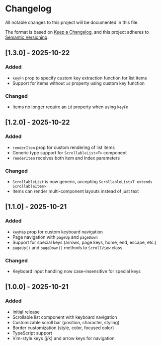 # Changelog

All notable changes to this project will be documented in this file.

The format is based on [Keep a Changelog](https://keepachangelog.com/en/1.0.0/),
and this project adheres to [Semantic Versioning](https://semver.org/spec/v2.0.0.html).

## [1.3.0] - 2025-10-22

### Added

- `keyFn` prop to specify custom key extraction function for list items
- Support for items without `id` property using custom key function

### Changed

- Items no longer require an `id` property when using `keyFn`

## [1.2.0] - 2025-10-22

### Added

- `renderItem` prop for custom rendering of list items
- Generic type support for `ScrollableList<T>` component
- `renderItem` receives both item and index parameters

### Changed

- `ScrollableList` is now generic, accepting `ScrollableList<T extends ScrollableItem>`
- Items can render multi-component layouts instead of just text

## [1.1.0] - 2025-10-21

### Added

- `keyMap` prop for custom keyboard navigation
- Page navigation with `pageUp` and `pageDown`
- Support for special keys (arrows, page keys, home, end, escape, etc.)
- `pageUp()` and `pageDown()` methods to `ScrollView` class

### Changed

- Keyboard input handling now case-insensitive for special keys

## [1.0.0] - 2025-10-21

### Added

- Initial release
- Scrollable list component with keyboard navigation
- Customizable scroll bar (position, character, styling)
- Border customization (style, color, focused color)
- TypeScript support
- Vim-style keys (j/k) and arrow keys for navigation
